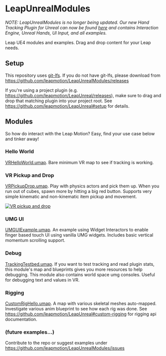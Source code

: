 # LeapUnrealModules
_NOTE: LeapUnrealModules is no longer being updated. Our new Hand Tracking Plugin for Unreal can now be found [here](https://github.com/ultraleap/UnrealPlugin) and contains Interaction Engine, Unreal Hands, UI Input, and all examples._

Leap UE4 modules and examples. Drag and drop content for your Leap needs.  


## Setup

This repository uses [git-lfs](https://git-lfs.github.com/). If you do not have git-lfs, please download from https://github.com/leapmotion/LeapUnrealModules/releases

If you're using a project plugin (e.g. https://github.com/leapmotion/LeapUnreal/releases), make sure to drag and drop that matching plugin into your project root. See https://github.com/leapmotion/LeapUnreal#setup for details.

## Modules

So how do interact with the Leap Motion? Easy, find your use case below and tinker away!

### Hello World

[VRHelloWorld.umap](https://github.com/leapmotion/LeapUnrealModules/blob/master/Content/Modules/HelloWorld/VRHelloWorld.umap). Bare minimum VR map to see if tracking is working.

### VR Pickup and Drop

[VRPickupDrop.umap](https://github.com/leapmotion/LeapUnrealModules/blob/master/Content/Modules/PickupAndDrop/VRPickupDrop.umap). Play with physics actors and pick them up. When you run out of cubes, spawn more by hitting a big red button. Supports very simple kinematic and non-kinematic item pickup and movement.

[![VR pickup and drop](https://img.youtube.com/vi/dkZD1JuSSnM/0.jpg)](https://youtu.be/dkZD1JuSSnM)

### UMG UI

[UMGUIExample.umap](https://github.com/leapmotion/LeapUnrealModules/blob/master/Content/Modules/UMGUI/UMGUIExample.umap). An example using Widget Interactors to enable finger based touch UI using vanilla UMG widgets. Includes basic vertical momentum scrolling support.

### Debug

[TrackingTestbed.umap](https://github.com/leapmotion/LeapUnrealModules/blob/master/Content/Modules/Debug/TrackingTestbed.umap). If you want to test tracking and read plugin stats, this module's map and blueprints gives you more resources to help debugging. This module also contains world space umg consoles. Useful for debugging text and values in VR.

### Rigging

[CustomRigHello.umap](https://github.com/leapmotion/LeapUnrealModules/blob/master/Content/Modules/Rigging/CustomRigHello.umap). A map with various skeletal meshes auto-mapped. Investigate various anim blueprint to see how each rig was done. See https://github.com/leapmotion/LeapUnreal#custom-rigging for rigging api documentation.


### (future examples...)


Contribute to the repo or suggest examples under https://github.com/leapmotion/LeapUnrealModules/issues
